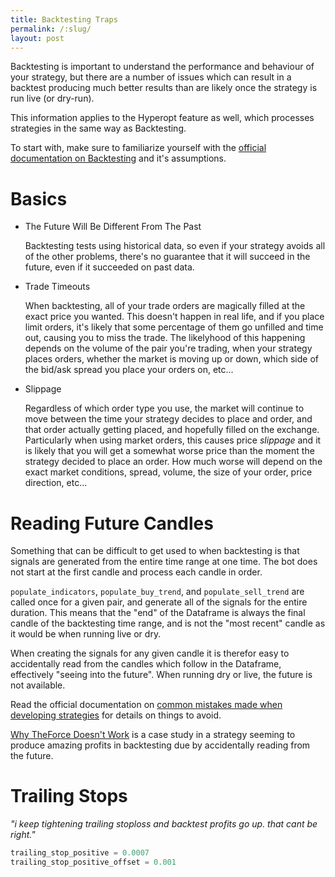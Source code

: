 ```yaml
---
title: Backtesting Traps
permalink: /:slug/
layout: post
---
```


Backtesting is important to understand the performance and behaviour of your strategy, but there are a number of issues which can result in a backtest producing much better results than are likely once the strategy is run live (or dry-run).

This information applies to the Hyperopt feature as well, which processes strategies in the same way as Backtesting.

To start with, make sure to familiarize yourself with the [official documentation on Backtesting](https://www.freqtrade.io/en/stable/backtesting/#assumptions-made-by-backtesting) and it's assumptions.  

# Basics

- The Future Will Be Different From The Past

  Backtesting tests using historical data, so even if your strategy avoids all of the other problems, there's no guarantee that it will succeed in the future, even if it succeeded on past data.

- Trade Timeouts

  When backtesting, all of your trade orders are magically filled at the exact price you wanted.  This doesn't happen in real life, and if you place limit orders, it's likely that some percentage of them go unfilled and time out, causing you to miss the trade.  The likelyhood of this happening depends on the volume of the pair you're trading, when your strategy places orders, whether the market is moving up or down, which side of the bid/ask spread you place your orders on, etc...

- Slippage

  Regardless of which order type you use, the market will continue to move between the time your strategy decides to place and order, and that order actually getting placed, and hopefully filled on the exchange.  Particularly when using market orders, this causes price *slippage* and it is likely that you will get a somewhat worse price than the moment the strategy decided to place an order.  How much worse will depend on the exact market conditions, spread, volume, the size of your order, price direction, etc...

# Reading Future Candles

Something that can be difficult to get used to when backtesting is that signals are generated from the entire time range at one time.  The bot does not start at the first candle and process each candle in order.

`populate_indicators`, `populate_buy_trend`, and `populate_sell_trend` are called once for a given pair, and generate all of the signals for the entire duration.  This means that the "end" of the Dataframe is always the final candle of the backtesting time range, and is not the "most recent" candle as it would be when running live or dry.

When creating the signals for any given candle it is therefor easy to accidentally read from the candles which follow in the Dataframe, effectively "seeing into the future".  When running dry or live, the future is not available.

Read the official documentation on [common mistakes made when developing strategies](https://www.freqtrade.io/en/stable/strategy-customization/#common-mistakes-when-developing-strategies) for details on things to avoid.

[Why TheForce Doesn't Work](2021-03-29-why-theforce-doesnt-work) is a case study in a strategy seeming to produce amazing profits in backtesting due by accidentally reading from the future.

# Trailing Stops

*"i keep tightening trailing stoploss and backtest profits go up. that cant be right."*

```python
trailing_stop_positive = 0.0007
trailing_stop_positive_offset = 0.001
```
